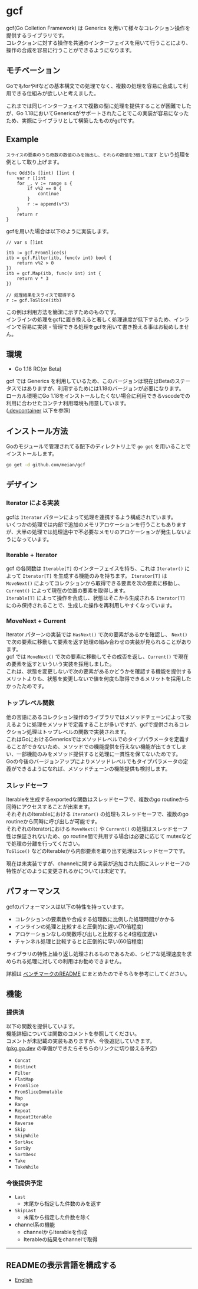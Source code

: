 # gcf

gcf(Go Colletion Framework) は Generics を用いて様々なコレクション操作を提供するライブラリです。  
コレクションに対する操作を共通のインターフェイスを用いて行うことにより、操作の合成を容易に行うことができるようになります。

## モチベーション

Goでもforやifなどの基本構文での処理でなく、複数の処理を容易に合成して利用できる仕組みが欲しいと考えました。

これまでは同じインターフェイスで複数の型に処理を提供することが困難でしたが、Go 1.18においてGenericsがサポートされたことでこの実装が容易になったため、実際にライブラリとして構築したものがgcfです。

## Example

`スライスの要素のうち奇数の数値のみを抽出し、それらの数値を3倍して返す` という処理を例として取り上げます。

```golang
func Odd3(s []int) []int {
    var r []int
    for _, v := range s {
        if v%2 == 0 {
            continue
        }
        r := append(v*3)
    }
    return r
}
```

gcfを用いた場合は以下のように実装します。

```golang
// var s []int

itb := gcf.FromSlice(s)
itb = gcf.Filter(itb, func(v int) bool {
    return v%2 > 0
})
itb = gcf.Map(itb, func(v int) int {
    return v * 3
})

// 処理結果をスライスで取得する
r := gcf.ToSlice(itb)
```

この例は利用方法を簡潔に示すためのものです。  
インラインの処理をgcfに置き換えると著しく処理速度が低下するため、インラインで容易に実装・管理できる処理をgcfを用いて書き換える事はお勧めしません。

## 環境

- Go 1.18 RC(or Beta)

gcf では Generics を利用しているため、このバージョンは現在はBetaのステータスではありますが、利用するためには1.18のバージョンが必要になります。  
ローカル環境にGo 1.18をインストールしたくない場合に利用できるvscodeでの利用に合わせたコンテナ利用環境も用意しています。  
([.devcontainer](https://github.com/meian/gcf/tree/main/.devcontainer) 以下を参照)

## インストール方法

Goのモジュールで管理されてる配下のディレクトリ上で `go get` を用いることでインストールします。

```bash
go get -d github.com/meian/gcf
```

## デザイン

### Iterator による実装

gcfは `Iterator` パターンによって処理を連携するよう構成されています。  
いくつかの処理では内部で追加のメモリアロケーションを行うこともありますが、大半の処理では処理途中で不必要なメモリのアロケーションが発生しないようになっています。

### Iterable + Iterator

gcf の各関数は `Iterable[T]` のインターフェイスを持ち、これは `Iterator()` によって `Iterator[T]` を生成する機能のみを持ちます。
`Iterator[T]` は `MoveNext()` によってコレクションから取得できる要素を次の要素に移動し、`Current()` によって現在の位置の要素を取得します。  
`Iterable[T]` によって操作を合成し、状態はそこから生成される `Iterator[T]` にのみ保持されることで、生成した操作を再利用しやすくなっています。

### MoveNext + Current

Iterator パターンの実装では `HasNext()` で次の要素があるかを確認し、 `Next()` で次の要素に移動して要素を返す処理の組み合わせの実装が見られることがあります。  
gcf では `MoveNext()` で次の要素に移動してその成否を返し、`Current()` で現在の要素を返すといういう実装を採用しました。  
これは、状態を変更しないで次の要素があるかどうかを確認する機能を提供するメリットよりも、状態を変更しないで値を何度も取得できるメリットを採用したかったためです。

### トップレベル関数

他の言語にあるコレクション操作のライブラリではメソッドチェーンによって扱えるように処理をメソッドで定義することが多いですが、gcfで提供されるコレクション処理はトップレベルの関数で実装されます。  
これはGoにおけるGenericsではメソッドレベルでのタイプパラメータを定義することができないため、メソッドでの機能提供を行えない機能が出てきてしまい、一部機能のみをメソッド提供すると処理に一貫性を保てないためです。  
Goの今後のバージョンアップによりメソッドレベルでもタイプパラメータの定義ができるようになれば、メソッドチェーンの機能提供も検討します。

### スレッドセーフ

Iterableを生成するexportedな関数はスレッドセーフで、複数のgo routineから同時にアクセスすることが出来ます。  
それぞれのIterableにおける `Iterator()` の処理もスレッドセーフで、複数のgo routineから同時に呼び出しが可能です。  
それぞれのIteratorにおける `MoveNext()` や `Current()` の処理はスレッドセーフ性は保証されないため、go routine間で共用する場合は必要に応じて mutexなどで処理の分離を行ってください。  
`ToSlice()` などのIterableから内部要素を取り出す処理はスレッドセーフです。  

現在は未実装ですが、channelに関する実装が追加された際にスレッドセーフの特性がどのように変更されるかについては未定です。

## パフォーマンス

gcfのパフォーマンスは以下の特性を持っています。

- コレクションの要素数や合成する処理数に比例した処理時間がかかる
- インラインの処理と比較すると圧倒的に遅い(70倍程度)
- アロケーションなしの関数呼び出しと比較すると4倍程度遅い
- チャンネル処理と比較するとと圧倒的に早い(60倍程度)

ライブラリの特性上繰り返し処理されるものであるため、シビアな処理速度を求められる処理に対しての利用はお勧めできません。

詳細は [ベンチマークのREADME](bench/README.ja.md) にまとめたのでそちらを参考にしてください。

## 機能

### 提供済

以下の関数を提供しています。  
機能詳細については関数のコメントを参照してください。  
コメントが未記載の実装もありますが、今後追記していきます。  
([pkg.go.dev](https://pkg.go.dev/) の準備ができたらそちらのリンクに切り替える予定)

- `Concat`
- `Distinct`
- `Filter`
- `FlatMap`
- `FromSlice`
- `FromSliceImmutable`
- `Map`
- `Range`
- `Repeat`
- `RepeatIterable`
- `Reverse`
- `Skip`
- `SkipWhile`
- `SortAsc`
- `SortBy`
- `SortDesc`
- `Take`
- `TakeWhile`

### 今後提供予定

- `Last`
  - 末尾から指定した件数のみを返す
- `SkipLast`
  - 末尾から指定した件数を除く
- channel系の機能
  - channelからIterableを作成
  - Iterableの結果をchannelで取得

----

## READMEの表示言語を構成する

- [English](README.md)